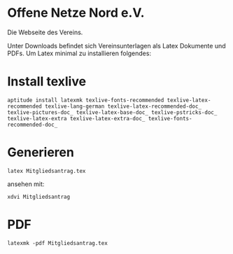# Offene Netze Nord e.V.
Die Webseite des Vereins.

Unter Downloads befindet sich Vereinsunterlagen als Latex Dokumente und PDFs. Um Latex minimal zu installieren folgendes:

# Install texlive

    aptitude install latexmk texlive-fonts-recommended texlive-latex-recommended texlive-lang-german texlive-latex-recommended-doc_ texlive-pictures-doc_ texlive-latex-base-doc_ texlive-pstricks-doc_ texlive-latex-extra texlive-latex-extra-doc_ texlive-fonts-recommended-doc_ 

# Generieren

    latex Mitgliedsantrag.tex
    
ansehen mit:

    xdvi Mitgliedsantrag

    
# PDF

    latexmk -pdf Mitgliedsantrag.tex
